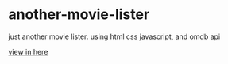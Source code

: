 # another-movie-lister

just another movie lister. using html css javascript, and omdb api

[view in here](https://anothermovielister.netlify.app)
